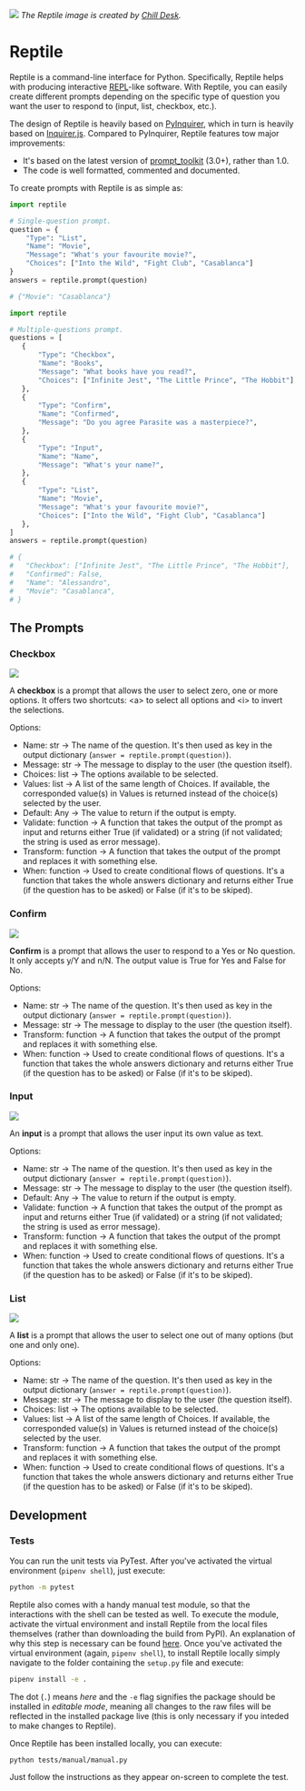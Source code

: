 ![](https://github.com/alessandrosp/reptile/blob/master/assets/reptile.png?raw=true)
*The Reptile image is created by [Chill Desk](https://dribbble.com/shots/2274614-Mortal-Kombat-Reptile-Illustration).*

# Reptile

Reptile is a command-line interface for Python. Specifically, Reptile helps with producing interactive [REPL](https://en.wikipedia.org/wiki/Read%E2%80%93eval%E2%80%93print_loop)-like software. With Reptile, you can easily create different prompts depending on the specific type of question you want the user to respond to (input, list, checkbox, etc.).

The design of Reptile is heavily based on [PyInquirer](https://github.com/CITGuru/PyInquirer), which in turn is heavily based on [Inquirer.js](https://github.com/SBoudrias/Inquirer.js/). Compared to PyInquirer, Reptile features tow major improvements:

- It's based on the latest version of [prompt_toolkit](https://python-prompt-toolkit.readthedocs.io/en/master/) (3.0+), rather than 1.0.
- The code is well formatted, commented and documented.

To create prompts with Reptile is as simple as:

```python
import reptile

# Single-question prompt.
question = {
    "Type": "List",
    "Name": "Movie",
    "Message": "What's your favourite movie?",
    "Choices": ["Into the Wild", "Fight Club", "Casablanca"]
}
answers = reptile.prompt(question)

# {"Movie": "Casablanca"}
 ```

 ```python
import reptile

# Multiple-questions prompt.
questions = [
    {
        "Type": "Checkbox",
        "Name": "Books",
        "Message": "What books have you read?",
        "Choices": ["Infinite Jest", "The Little Prince", "The Hobbit"]
    },
    {
        "Type": "Confirm",
        "Name": "Confirmed",
        "Message": "Do you agree Parasite was a masterpiece?",
    },
    {
        "Type": "Input",
        "Name": "Name",
        "Message": "What's your name?",
    },
    {
        "Type": "List",
        "Name": "Movie",
        "Message": "What's your favourite movie?",
        "Choices": ["Into the Wild", "Fight Club", "Casablanca"]
    },
]
answers = reptile.prompt(question)

# {
#   "Checkbox": ["Infinite Jest", "The Little Prince", "The Hobbit"],
#   "Confirmed": False,
#   "Name": "Alessandro",
#   "Movie": "Casablanca",
# }
 ```

## The Prompts

### Checkbox

![](https://github.com/alessandrosp/reptile/blob/master/assets/checkbox.gif?raw=true)

A **checkbox** is a prompt that allows the user to select zero, one or more options. It offers two shortcuts: \<a> to select all options and \<i> to invert the selections.

Options:
- Name: str → The name of the question. It's then used as key in the output dictionary (`answer = reptile.prompt(question)`).
- Message: str → The message to display to the user (the question itself).
- Choices: list → The options available to be selected.
- Values: list → A list of the same length of Choices. If available, the corresponded value(s) in Values is returned instead of the choice(s) selected by the user.
- Default: Any → The value to return if the output is empty.
- Validate: function → A function that takes the output of the prompt as input and returns either True (if validated) or a string (if not validated; the string is used as error message).
- Transform: function → A function that takes the output of the prompt and replaces it with something else.
- When: function → Used to create conditional flows of questions. It's a function that takes the whole answers dictionary and returns either True (if the question has to be asked) or False (if it's to be skiped).


### Confirm

![](https://github.com/alessandrosp/reptile/blob/master/assets/confirm.gif?raw=true)

**Confirm** is a prompt that allows the user to respond to a Yes or No question. It only accepts y/Y and n/N. The output value is True for Yes and False for No.

Options:
- Name: str → The name of the question. It's then used as key in the output dictionary (`answer = reptile.prompt(question)`).
- Message: str → The message to display to the user (the question itself).
- Transform: function → A function that takes the output of the prompt and replaces it with something else.
- When: function → Used to create conditional flows of questions. It's a function that takes the whole answers dictionary and returns either True (if the question has to be asked) or False (if it's to be skiped).

### Input

![](https://github.com/alessandrosp/reptile/blob/master/assets/input.gif?raw=true)

An **input** is a prompt that allows the user input its own value as text.

Options:
- Name: str → The name of the question. It's then used as key in the output dictionary (`answer = reptile.prompt(question)`).
- Message: str → The message to display to the user (the question itself).
- Default: Any → The value to return if the output is empty.
- Validate: function → A function that takes the output of the prompt as input and returns either True (if validated) or a string (if not validated; the string is used as error message).
- Transform: function → A function that takes the output of the prompt and replaces it with something else.
- When: function → Used to create conditional flows of questions. It's a function that takes the whole answers dictionary and returns either True (if the question has to be asked) or False (if it's to be skiped).

### List

![](https://github.com/alessandrosp/reptile/blob/master/assets/list.gif?raw=true)

A **list** is a prompt that allows the user to select one out of many options (but one and only one).

Options:
- Name: str → The name of the question. It's then used as key in the output dictionary (`answer = reptile.prompt(question)`).
- Message: str → The message to display to the user (the question itself).
- Choices: list → The options available to be selected.
- Values: list → A list of the same length of Choices. If available, the corresponded value(s) in Values is returned instead of the choice(s) selected by the user.
- Transform: function → A function that takes the output of the prompt and replaces it with something else.
- When: function → Used to create conditional flows of questions. It's a function that takes the whole answers dictionary and returns either True (if the question has to be asked) or False (if it's to be skiped).

## Development

### Tests 

You can run the unit tests via PyTest. After you've activated the virtual environment (`pipenv shell`), just execute:

```bash
python -m pytest
```

Reptile also comes with a handy manual test module, so that the interactions with the shell can be tested as well. To execute the module, activate the virtual environment and install Reptile from the local files themselves (rather than downloading the build from PyPI). An explanation of why this step is necessary can be found [here](https://stackoverflow.com/a/50194143/2154440). Once you've activated the virtual environment (again, `pipenv shell`), to install Reptile locally simply navigate to the folder containing the `setup.py` file and execute:

```bash
pipenv install -e .
```

The dot (`.`) means *here* and the `-e` flag signifies the package should be installed in *editable mode*, meaning all changes to the raw files will be reflected in the installed package live (this is only necessary if you inteded to make changes to Reptile).

Once Reptile has been installed locally, you can execute:

```bash
python tests/manual/manual.py
```

Just follow the instructions as they appear on-screen to complete the test.
